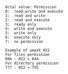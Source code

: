 	Octal value: Permission
	0:	read,write and execute
	1:	read and write
	2:	read and execute
	3:	ready only
	4:	write and execute
	5:	write only
	6:	execute only
	7:	no permission
	
	Example of umask 022
	For files permission
	666 - 022 = 644
	For directory permission
	777 - 022 = 755
